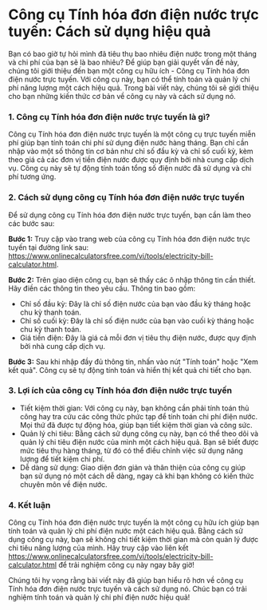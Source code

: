 Công cụ Tính hóa đơn điện nước trực tuyến: Cách sử dụng hiệu quả
================================================================

Bạn có bao giờ tự hỏi mình đã tiêu thụ bao nhiêu điện nước trong một tháng và chi phí của bạn sẽ là bao nhiêu? Để giúp bạn giải quyết vấn đề này, chúng tôi giới thiệu đến bạn một công cụ hữu ích - Công cụ Tính hóa đơn điện nước trực tuyến. Với công cụ này, bạn có thể tính toán và quản lý chi phí năng lượng một cách hiệu quả. Trong bài viết này, chúng tôi sẽ giới thiệu cho bạn những kiến thức cơ bản về công cụ này và cách sử dụng nó.

### 1. Công cụ Tính hóa đơn điện nước trực tuyến là gì?

Công cụ Tính hóa đơn điện nước trực tuyến là một công cụ trực tuyến miễn phí giúp bạn tính toán chi phí sử dụng điện nước hàng tháng. Bạn chỉ cần nhập vào một số thông tin cơ bản như chỉ số đầu kỳ và chỉ số cuối kỳ, kèm theo giá cả các đơn vị tiền điện nước được quy định bởi nhà cung cấp dịch vụ. Công cụ này sẽ tự động tính toán tổng số điện nước đã sử dụng và chi phí tương ứng.

### 2. Cách sử dụng công cụ Tính hóa đơn điện nước trực tuyến

Để sử dụng công cụ Tính hóa đơn điện nước trực tuyến, bạn cần làm theo các bước sau:

**Bước 1:** Truy cập vào trang web của công cụ Tính hóa đơn điện nước trực tuyến tại đường link sau: <https://www.onlinecalculatorsfree.com/vi/tools/electricity-bill-calculator.html>.

**Bước 2:** Trên giao diện công cụ, bạn sẽ thấy các ô nhập thông tin cần thiết. Hãy điền các thông tin theo yêu cầu. Thông tin bao gồm:

- Chỉ số đầu kỳ: Đây là chỉ số điện nước của bạn vào đầu kỳ tháng hoặc chu kỳ thanh toán.
- Chỉ số cuối kỳ: Đây là chỉ số điện nước của bạn vào cuối kỳ tháng hoặc chu kỳ thanh toán.
- Giá tiền điện: Đây là giá cả mỗi đơn vị tiêu thụ điện nước, được quy định bởi nhà cung cấp dịch vụ.

**Bước 3:** Sau khi nhập đầy đủ thông tin, nhấn vào nút "Tính toán" hoặc "Xem kết quả". Công cụ sẽ tự động tính toán và hiển thị kết quả chi tiết cho bạn.

### 3. Lợi ích của công cụ Tính hóa đơn điện nước trực tuyến

- Tiết kiệm thời gian: Với công cụ này, bạn không cần phải tính toán thủ công hay tra cứu các công thức phức tạp để tính toán chi phí điện nước. Mọi thứ đã được tự động hóa, giúp bạn tiết kiệm thời gian và công sức.
- Quản lý chi tiêu: Bằng cách sử dụng công cụ này, bạn có thể theo dõi và quản lý chi tiêu điện nước của mình một cách hiệu quả. Bạn sẽ biết được mức tiêu thụ hàng tháng, từ đó có thể điều chỉnh việc sử dụng năng lượng để tiết kiệm chi phí.
- Dễ dàng sử dụng: Giao diện đơn giản và thân thiện của công cụ giúp bạn sử dụng nó một cách dễ dàng, ngay cả khi bạn không có kiến thức chuyên môn về điện nước.

### 4. Kết luận

Công cụ Tính hóa đơn điện nước trực tuyến là một công cụ hữu ích giúp bạn tính toán và quản lý chi phí điện nước một cách hiệu quả. Bằng cách sử dụng công cụ này, bạn sẽ không chỉ tiết kiệm thời gian mà còn quản lý được chi tiêu năng lượng của mình. Hãy truy cập vào liên kết <https://www.onlinecalculatorsfree.com/vi/tools/electricity-bill-calculator.html> để trải nghiệm công cụ này ngay bây giờ!

Chúng tôi hy vọng rằng bài viết này đã giúp bạn hiểu rõ hơn về công cụ Tính hóa đơn điện nước trực tuyến và cách sử dụng nó. Chúc bạn có trải nghiệm tính toán và quản lý chi phí điện nước hiệu quả!